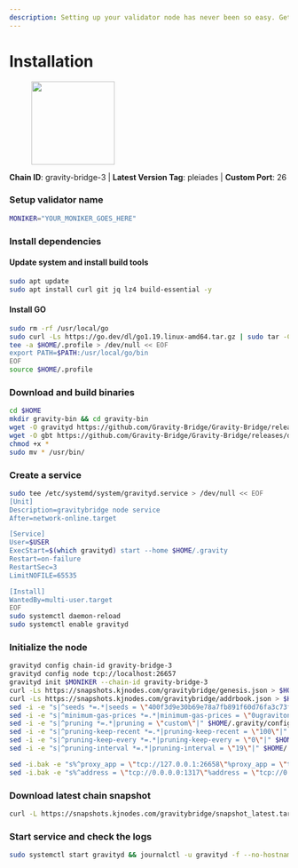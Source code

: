 ```yaml
---
description: Setting up your validator node has never been so easy. Get your validator running in minutes by following step by step instructions.
---
```


# Installation

<figure><img src="https://raw.githubusercontent.com/kj89/testnet_manuals/main/pingpub/logos/gravitybridge.png" width="150" alt=""><figcaption></figcaption></figure>

**Chain ID**: gravity-bridge-3 | **Latest Version Tag**: pleiades | **Custom Port**: 26

### Setup validator name

```bash
MONIKER="YOUR_MONIKER_GOES_HERE"
```

### Install dependencies

#### Update system and install build tools

```bash
sudo apt update
sudo apt install curl git jq lz4 build-essential -y
```

#### Install GO

```bash
sudo rm -rf /usr/local/go
sudo curl -Ls https://go.dev/dl/go1.19.linux-amd64.tar.gz | sudo tar -C /usr/local -xz
tee -a $HOME/.profile > /dev/null << EOF
export PATH=$PATH:/usr/local/go/bin
EOF
source $HOME/.profile
```

### Download and build binaries

```bash
cd $HOME
mkdir gravity-bin && cd gravity-bin
wget -O gravityd https://github.com/Gravity-Bridge/Gravity-Bridge/releases/download/v1.7.2/gravity-linux-amd64
wget -O gbt https://github.com/Gravity-Bridge/Gravity-Bridge/releases/download/v1.7.2/gbt
chmod +x *
sudo mv * /usr/bin/
```

### Create a service

```bash
sudo tee /etc/systemd/system/gravityd.service > /dev/null << EOF
[Unit]
Description=gravitybridge node service
After=network-online.target

[Service]
User=$USER
ExecStart=$(which gravityd) start --home $HOME/.gravity
Restart=on-failure
RestartSec=3
LimitNOFILE=65535

[Install]
WantedBy=multi-user.target
EOF
sudo systemctl daemon-reload
sudo systemctl enable gravityd
```

### Initialize the node

```bash
gravityd config chain-id gravity-bridge-3
gravityd config node tcp://localhost:26657
gravityd init $MONIKER --chain-id gravity-bridge-3
curl -Ls https://snapshots.kjnodes.com/gravitybridge/genesis.json > $HOME/.gravity/config/genesis.json
curl -Ls https://snapshots.kjnodes.com/gravitybridge/addrbook.json > $HOME/.gravity/config/addrbook.json
sed -i -e "s|^seeds *=.*|seeds = \"400f3d9e30b69e78a7fb891f60d76fa3c73f0ecc@gravitybridge.rpc.kjnodes.com:26659\"|" $HOME/.gravity/config/config.toml
sed -i -e "s|^minimum-gas-prices *=.*|minimum-gas-prices = \"0ugraviton\"|" $HOME/.gravity/config/app.toml
sed -i -e "s|^pruning *=.*|pruning = \"custom\"|" $HOME/.gravity/config/app.toml
sed -i -e "s|^pruning-keep-recent *=.*|pruning-keep-recent = \"100\"|" $HOME/.gravity/config/app.toml
sed -i -e "s|^pruning-keep-every *=.*|pruning-keep-every = \"0\"|" $HOME/.gravity/config/app.toml
sed -i -e "s|^pruning-interval *=.*|pruning-interval = \"19\"|" $HOME/.gravity/config/app.toml

sed -i.bak -e "s%^proxy_app = \"tcp://127.0.0.1:26658\"%proxy_app = \"tcp://127.0.0.1:26658\"%; s%^laddr = \"tcp://127.0.0.1:26657\"%laddr = \"tcp://127.0.0.1:26657\"%; s%^pprof_laddr = \"localhost:6060\"%pprof_laddr = \"localhost:26060\"%; s%^laddr = \"tcp://0.0.0.0:26656\"%laddr = \"tcp://0.0.0.0:26656\"%; s%^prometheus_listen_addr = \":26660\"%prometheus_listen_addr = \":26660\"%" $HOME/.gravity/config/config.toml
sed -i.bak -e "s%^address = \"tcp://0.0.0.0:1317\"%address = \"tcp://0.0.0.0:26317\"%; s%^address = \":8080\"%address = \":26080\"%; s%^address = \"0.0.0.0:9090\"%address = \"0.0.0.0:26090\"%; s%^address = \"0.0.0.0:9091\"%address = \"0.0.0.0:26091\"%; s%^address = \"0.0.0.0:8545\"%address = \"0.0.0.0:26545\"%; s%^ws-address = \"0.0.0.0:8546\"%ws-address = \"0.0.0.0:26546\"%" $HOME/.gravity/config/app.toml
```

### Download latest chain snapshot

```bash
curl -L https://snapshots.kjnodes.com/gravitybridge/snapshot_latest.tar.lz4 | lz4 -dc - | tar -xf - -C $HOME/.gravity
```

### Start service and check the logs

```bash
sudo systemctl start gravityd && journalctl -u gravityd -f --no-hostname -o cat
```
